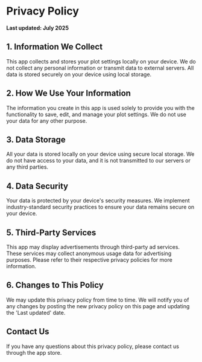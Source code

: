 # Privacy Policy

**Last updated: July 2025**

## 1. Information We Collect

This app collects and stores your plot settings locally on your device. We do not collect any personal information or transmit data to external servers. All data is stored securely on your device using local storage.

## 2. How We Use Your Information

The information you create in this app is used solely to provide you with the functionality to save, edit, and manage your plot settings. We do not use your data for any other purpose.

## 3. Data Storage

All your data is stored locally on your device using secure local storage. We do not have access to your data, and it is not transmitted to our servers or any third parties.

## 4. Data Security

Your data is protected by your device's security measures. We implement industry-standard security practices to ensure your data remains secure on your device.

## 5. Third-Party Services

This app may display advertisements through third-party ad services. These services may collect anonymous usage data for advertising purposes. Please refer to their respective privacy policies for more information.

## 6. Changes to This Policy

We may update this privacy policy from time to time. We will notify you of any changes by posting the new privacy policy on this page and updating the 'Last updated' date.

## Contact Us

If you have any questions about this privacy policy, please contact us through the app store. 